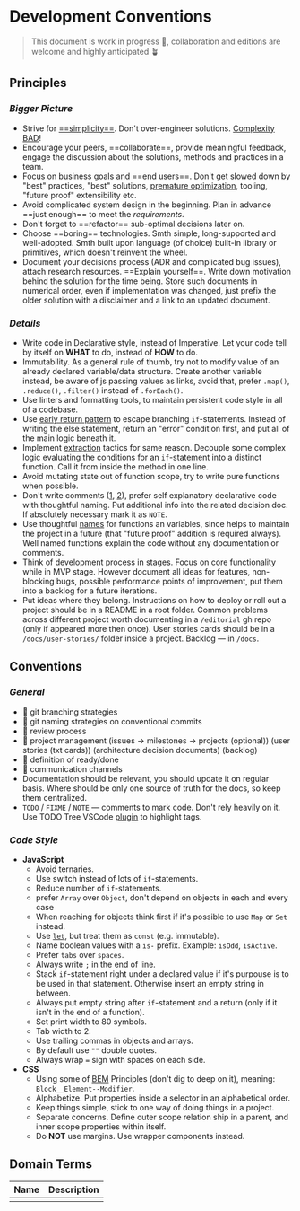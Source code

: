 
# Development Conventions

> This document is work in progress 🚧, collaboration and editions are welcome and highly anticipated 🪴

## Principles

### _Bigger Picture_

- Strive for [==simplicity==](https://ahastack.dev/concepts/simplicity/). Don't over-engineer solutions. [Complexity BAD](https://grugbrain.dev/)!
- Encourage your peers, ==collaborate==, provide meaningful feedback, engage the discussion about the solutions, methods and practices in a team. 
- Focus on business goals and ==end users==. Don't get slowed down by "best" practices, "best" solutions, [premature optimization](https://www.youtube.com/watch?v=tKbV6BpH-C8), tooling, "future proof" extensibility etc. 
- Avoid complicated system design in the beginning. Plan in advance ==just enough== to meet the _requirements_.
- Don't forget to ==refactor== sub-optimal decisions later on.
- Choose ==boring== technologies. Smth simple, long-supported and well-adopted. Smth built upon language (of choice) built-in library or primitives, which doesn't reinvent the wheel.
- Document your decisions process (ADR and complicated bug issues), attach research resources. ==Explain yourself==. Write down motivation behind the solution for the time being. Store such documents in numerical order, even if implementation was changed, just prefix the older solution with a disclaimer and a link to an updated document.

### _Details_

- Write code in Declarative style, instead of Imperative. Let your code tell by itself on **WHAT** to do, instead of **HOW** to do.
- Immutability. As a general rule of thumb, try not to modify value of an already declared variable/data structure. Create another variable instead, be aware of js passing values as links, avoid that, prefer `.map()`, `.reduce()`, `.filter()` instead of `.forEach()`.
- Use linters and formatting tools, to maintain persistent code style in all of a codebase.
- Use [early return pattern](https://www.youtube.com/watch?v=CFRhGnuXG-4) to escape branching `if`-statements. Instead of writing the else statement, return an "error" condition first, and put all of the main logic beneath it.
- Implement [extraction](https://www.youtube.com/watch?v=CFRhGnuXG-4) tactics for same reason. Decouple some complex logic evaluating the conditions for an `if`-statement into a distinct function. Call it from inside the method in one line.
- Avoid mutating state out of function scope, try to write pure functions when possible.
- Don't write comments ([1](https://bran.name/the-truth-about-comments.html), [2](https://www.youtube.com/watch?v=Bf7vDBBOBUA)), prefer self explanatory declarative code with thoughtful naming. Put additional info into the related decision doc. If absolutely necessary mark it as `NOTE`.
- Use thoughtful [names](https://www.youtube.com/watch?v=-J3wNP6u5YU) for functions an variables, since helps to maintain the project in a future (that "future proof" addition is required always). Well named functions explain the code without any documentation or comments. 
- Think of development process in stages. Focus on core functionality while in MVP stage. However document all ideas for features, non-blocking bugs, possible performance points of improvement, put them into a backlog for a future iterations.
- Put ideas where they belong. Instructions on how to deploy or roll out a project should be in a README in a root folder. Common problems across different project worth documenting in a `/editorial` gh repo (only if appeared more then once). User stories cards should be in a `/docs/user-stories/` folder inside a project. Backlog — in `/docs`.

## Conventions

### _General_

- 🚧 git branching strategies
- 🚧 git naming strategies on conventional commits
- 🚧 review process
- 🚧 project management (issues -> milestones -> projects (optional)) (user stories (txt cards)) (architecture decision documents) (backlog)
- 🚧 definition of ready/done
- 🚧 communication channels
- Documentation should be relevant, you should update it on regular basis. Where should be only one source of truth for the docs, so keep them centralized.
- `TODO` / `FIXME` / `NOTE` — comments to mark code. Don't rely heavily on it. Use TODO Tree VSCode [plugin](https://marketplace.visualstudio.com/items?itemName=Gruntfuggly.todo-tree) to highlight tags.

### _Code Style_

- **JavaScript**
	- Avoid ternaries.
	- Use switch instead of lots of `if`-statements.
	- Reduce number of `if`-statements.
	- prefer `Array` over `Object`, don't depend on objects in each and every case
	- When reaching for objects think first if it's possible to use `Map` or `Set` instead.
	- Use [`let`](https://overreacted.io/on-let-vs-const/), but treat them as `const` (e.g. immutable).
	- Name boolean values with a `is-` prefix. Example: `isOdd`, `isActive`.
	- Prefer `tabs` over `spaces`.
	- Always write `;` in the end of line.
	- Stack `if`-statement right under a declared value if it's purpouse is to be used in that statement. Otherwise insert an empty string in between.
	- Always put empty string after `if`-statement and a return (only if it isn't in the end of a function).
	- Set print width to 80 symbols.
	- Tab width to 2.
	- Use trailing commas in objects and arrays.
	- By default use `""` double quotes.
	- Always wrap ` = ` sign with spaces on each side.
- **CSS**
	- Using some of [BEM](https://en.bem.info/) Principles (don't dig to deep on it), meaning: `Block__Element--Modifier`.
	- Alphabetize. Put properties inside a selector in an alphabetical order.
	- Keep things simple, stick to one way of doing things in a project.
	- Separate concerns. Define outer scope relation ship in a parent, and inner scope properties within itself.
	- Do **NOT** use margins. Use wrapper components instead.

## Domain Terms

| **Name** | **Description** |
| --- | --- |
|  |  |
 
